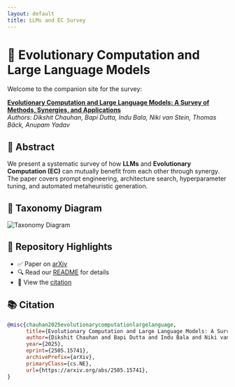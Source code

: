 ```yaml
---
layout: default
title: LLMs and EC Survey
---
```


# 🧠 Evolutionary Computation and Large Language Models

Welcome to the companion site for the survey:

**[Evolutionary Computation and Large Language Models: A Survey of Methods, Synergies, and Applications](https://arxiv.org/abs/2505.15741)**  
*Authors: Dikshit Chauhan, Bapi Dutta, Indu Bala, Niki van Stein, Thomas Bäck, Anupam Yadav*  

## 📘 Abstract

We present a systematic survey of how **LLMs** and **Evolutionary Computation (EC)** can mutually benefit from each other through synergy. The paper covers prompt engineering, architecture search, hyperparameter tuning, and automated metaheuristic generation.

## 🧭 Taxonomy Diagram

![Taxonomy Diagram](figures/llm-ec-taxonomy.png)

## 📂 Repository Highlights

- ✅ Paper on [arXiv](https://arxiv.org/abs/2505.15741)
- 🔍 Read our [README](./README.md) for details
- 📄 View the [citation](#citation)

## 📚 Citation

```bibtex
@misc{chauhan2025evolutionarycomputationlargelanguage,
      title={Evolutionary Computation and Large Language Models: A Survey of Methods, Synergies, and Applications}, 
      author={Dikshit Chauhan and Bapi Dutta and Indu Bala and Niki van Stein and Thomas Bäck and Anupam Yadav},
      year={2025},
      eprint={2505.15741},
      archivePrefix={arXiv},
      primaryClass={cs.NE},
      url={https://arxiv.org/abs/2505.15741}, 
}

